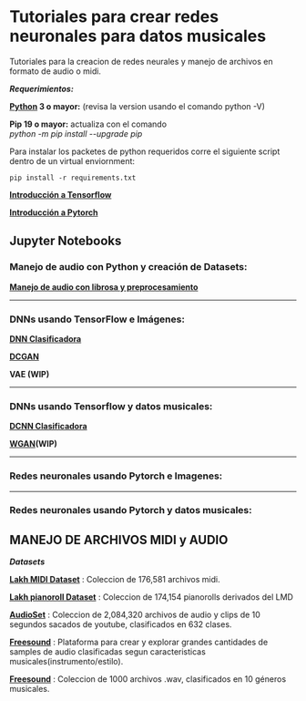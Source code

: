 # Tutoriales para crear redes neuronales para datos musicales

Tutoriales para la creacion de redes neurales y manejo de archivos en formato de audio o midi.

***Requerimientos:***

**[Python](https://www.python.org/downloads/release/python-374/) 3 o mayor:**  (revisa la version usando el comando python  -V) 

**Pip 19 o mayor:** actualiza con el comando  
*python -m pip install --upgrade pip*


Para instalar los packetes de python requeridos corre el siguiente script dentro de un virtual enviornment:


`pip install -r requirements.txt`

**[Introducción a Tensorflow](https://github.com/CreativAI-UC/Tutoriales/blob/master/TutorialTensorflow.md)**  

**[Introducción a Pytorch](https://github.com/CreativAI-UC/Tutoriales/blob/master/TutorialPytorch.md)**

## 	Jupyter Notebooks

### Manejo de audio con Python y creación de Datasets:
**[Manejo de audio con librosa y preprocesamiento](https://github.com/CreativAI-UC/Tutoriales/blob/master/tutorial_manejo_audio.ipynb)**
___
### DNNs usando TensorFlow e Imágenes:

**[DNN Clasificadora](https://github.com/CreativAI-UC/Tutoriales/blob/master/1_1_dnn_tf_imagenes.ipynb)**

**[DCGAN](https://github.com/CreativAI-UC/Tutoriales/blob/master/1_2_dcgan_tf_imagenes.ipynb)**

**VAE (WIP)**
___
### DNNs usando Tensorflow y datos musicales:
**[DCNN Clasificadora](https://github.com/CreativAI-UC/Tutoriales/blob/master/2_1_dcnn_tf_audio.ipynb)**

**[WGAN](https://github.com/CreativAI-UC/Tutoriales/blob/master/2_2_wgan_tf_audio_WIP.ipynb)(WIP)**
___
### Redes neuronales usando Pytorch e Imagenes:
___
### Redes neuronales usando Pytorch y datos musicales:


## 	MANEJO DE ARCHIVOS MIDI y AUDIO

***Datasets***

**[Lakh MIDI Dataset](https://colinraffel.com/projects/lmd/)** : Coleccion de 176,581 archivos midi.

**[Lakh pianoroll Dataset](https://salu133445.github.io/lakh-pianoroll-dataset/)** : Coleccion de 174,154 pianorolls derivados del LMD  


**[AudioSet](https://research.google.com/audioset/)** : Coleccion de 2,084,320 archivos de audio y clips de 10 segundos sacados de youtube, clasificados en 632 clases.


**[Freesound](https://annotator.freesound.org/fsd/explore/)** : Plataforma para crear y explorar grandes cantidades de samples de audio clasificadas segun caracteristicas musicales(instrumento/estilo).

**[Freesound](https://www.kaggle.com/andradaolteanu/gtzan-dataset-music-genre-classification)** : Coleccion de 1000 archivos .wav, clasificados en 10 géneros musicales.





